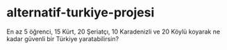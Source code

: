 # alternatif-turkiye-projesi
En az 5 öğrenci, 15 Kürt, 20 Şeriatçı, 10 Karadenizli ve 20 Köylü koyarak ne kadar güvenli bir Türkiye yaratabilirsin?
